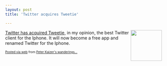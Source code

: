 ```yaml
---
layout: post
title: 'Twitter acquires Tweetie'

---
```


<div class='posterous_autopost'><div class="posterous_bookmarklet_entry"> <p><img src="http://atebits.cachefly.net/atebits/img/tweetiei2-large.png" border="0" height="100" align="right" width="100" style="" /><a href="http://blog.twitter.com/2010/04/twitter-for-iphone.html">Twitter has acquired Tweetie,</a> in my opinion, the best Twitter client for the Iphone.  It will now become a free app and renamed Twitter for the Iphone.</p> <p></p></div>      <p style="font-size: 10px;">  <a href="http://posterous.com">Posted via web</a>   from <a href="http://random.peterkaizer.com/twitter-acquires-tweetie-14">Peter Kaizer's wanderings...</a>  </p>  </div>
